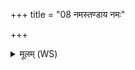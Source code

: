 +++
title = "08 नमस्तण्डाय नमः"

+++
<details><summary>मूलम् (WS)</summary>

नमस्तण्डाय नमः कुसुमाय नमः प्रतिपाव्ने नमः कःस्वधेये ।  
नमस्तुभ्यं निर्ऋते विश्ववारे जरेमं धापयतां विश्वरूपा ॥ २ ॥
</details>
